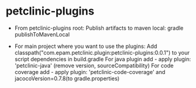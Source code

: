 # petclinic-plugins

- From petclinic-plugins root:
Publish artifacts to maven local: gradle publishToMavenLocal

- For main project where you want to use the plugins:
Add classpath("com.epam.petclinic.plugin:petclinic-plugins:0.0.1") to your script dependencies in build.gradle
For java plugin add - apply plugin: 'petclinic-java' (remove version, sourceCompatibility)
For code coverage add - apply plugin: 'petclinic-code-coverage' and jacocoVersion=0.7.8(to gradle.properties)